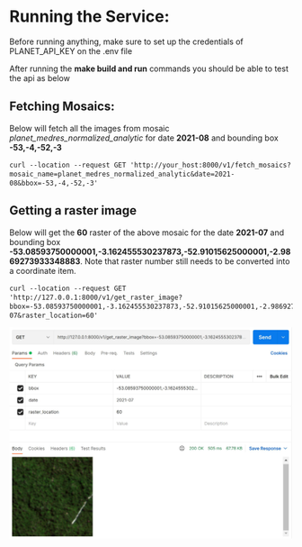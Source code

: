 # Running the Service:

Before running anything, make sure to set up the credentials of PLANET_API_KEY on the .env file

After running the **make build and run** commands you should be able to test the api as below

## Fetching Mosaics:

Below will fetch all the images from mosaic *planet_medres_normalized_analytic* for date **2021-08** and bounding box **-53,-4,-52,-3**

```
curl --location --request GET 'http://your_host:8000/v1/fetch_mosaics?mosaic_name=planet_medres_normalized_analytic&date=2021-08&bbox=-53,-4,-52,-3'
```

## Getting a raster image

Below will get the **60** raster of the above mosaic for the date **2021-07** and bounding box **-53.08593750000001,-3.162455530237873,-52.91015625000001,-2.9869273933348883**. Note that raster number still needs to be converted into a coordinate item. 

```
curl --location --request GET 'http://127.0.0.1:8000/v1/get_raster_image?bbox=-53.08593750000001,-3.162455530237873,-52.91015625000001,-2.9869273933348883&date=2021-07&raster_location=60'
```

<p align="center">
    <img src="./assets/service_example.JPG" alt="isolated" width="600"/>
</p>